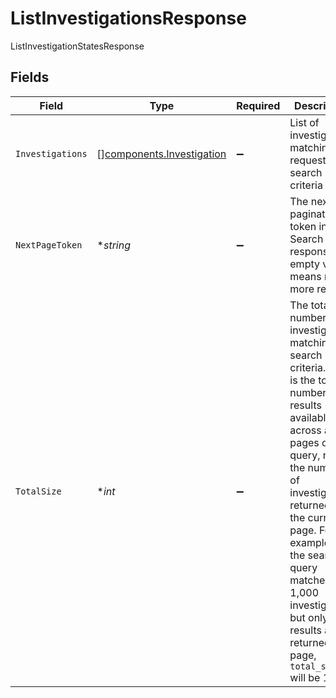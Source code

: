 # ListInvestigationsResponse

ListInvestigationStatesResponse


## Fields

| Field                                                                                                                                                                                                                                                                                                                                             | Type                                                                                                                                                                                                                                                                                                                                              | Required                                                                                                                                                                                                                                                                                                                                          | Description                                                                                                                                                                                                                                                                                                                                       | Example                                                                                                                                                                                                                                                                                                                                           |
| ------------------------------------------------------------------------------------------------------------------------------------------------------------------------------------------------------------------------------------------------------------------------------------------------------------------------------------------------- | ------------------------------------------------------------------------------------------------------------------------------------------------------------------------------------------------------------------------------------------------------------------------------------------------------------------------------------------------- | ------------------------------------------------------------------------------------------------------------------------------------------------------------------------------------------------------------------------------------------------------------------------------------------------------------------------------------------------- | ------------------------------------------------------------------------------------------------------------------------------------------------------------------------------------------------------------------------------------------------------------------------------------------------------------------------------------------------- | ------------------------------------------------------------------------------------------------------------------------------------------------------------------------------------------------------------------------------------------------------------------------------------------------------------------------------------------------- |
| `Investigations`                                                                                                                                                                                                                                                                                                                                  | [][components.Investigation](../../models/components/investigation.md)                                                                                                                                                                                                                                                                            | :heavy_minus_sign:                                                                                                                                                                                                                                                                                                                                | List of investigations matching request search criteria                                                                                                                                                                                                                                                                                           |                                                                                                                                                                                                                                                                                                                                                   |
| `NextPageToken`                                                                                                                                                                                                                                                                                                                                   | **string*                                                                                                                                                                                                                                                                                                                                         | :heavy_minus_sign:                                                                                                                                                                                                                                                                                                                                | The next pagination token in the Search response; an empty value means no more results                                                                                                                                                                                                                                                            | ZXhhbXBsZQo                                                                                                                                                                                                                                                                                                                                       |
| `TotalSize`                                                                                                                                                                                                                                                                                                                                       | **int*                                                                                                                                                                                                                                                                                                                                            | :heavy_minus_sign:                                                                                                                                                                                                                                                                                                                                | The total number of investigations matching the search criteria. This is the total number of results available across all pages of the query, not the number of investigations returned in the current page. For example, if the search query matches 1,000 investigations but only 50 results are returned per page, `total_size` will be 1,000. | 1000                                                                                                                                                                                                                                                                                                                                              |